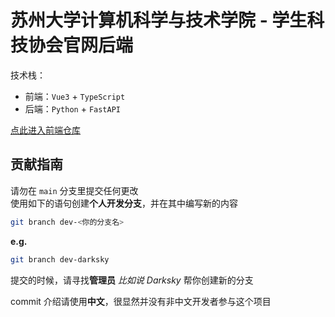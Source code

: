 # 苏州大学计算机科学与技术学院 - 学生科技协会官网后端

技术栈：
- 前端：`Vue3` + `TypeScript`
- 后端：`Python` + `FastAPI`

[点此进入前端仓库](https://github.com/DarkskyX15/kxpage/)

## 贡献指南

请勿在 `main` 分支里提交任何更改  
使用如下的语句创建**个人开发分支**，并在其中编写新的内容

```bash
git branch dev-<你的分支名>
```

**e.g.**

```bash
git branch dev-darksky
```

提交的时候，请寻找**管理员** *比如说 Darksky* 帮你创建新的分支

commit 介绍请使用**中文**，很显然并没有非中文开发者参与这个项目
